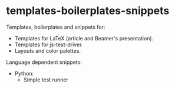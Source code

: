 # templates-boilerplates-snippets #

Templates, boilerplates and snippets for:

- Templates for LaTeX (article and Beamer's presentation).
- Templates for js-test-driver.
- Layouts and color palettes.

Language dependent snippets:

- Python:
    - Simple test runner

